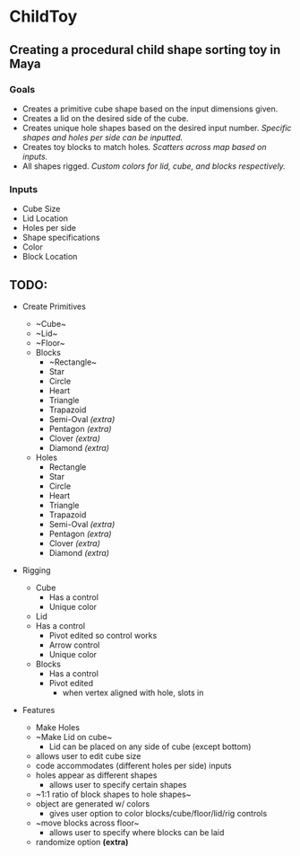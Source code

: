 # ChildToy
## Creating a procedural child shape sorting toy in Maya

### Goals
- Creates a primitive cube shape based on the input dimensions given.
- Creates a lid on the desired side of the cube.
- Creates unique hole shapes based on the desired input number.
*Specific shapes and holes per side can be inputted.*
- Creates toy blocks to match holes.
*Scatters across map based on inputs.*
- All shapes rigged.
*Custom colors for lid, cube, and blocks respectively.*

### Inputs
- Cube Size
- Lid Location
- Holes per side
- Shape specifications
- Color
- Block Location

## TODO:
- Create Primitives
  - ~Cube~ 
  - ~Lid~
  - ~Floor~
  - Blocks
    - ~Rectangle~
    - Star
    - Circle
    - Heart
    - Triangle
    - Trapazoid
    - Semi-Oval *(extra)*
    - Pentagon *(extra)*
    - Clover *(extra)*
    - Diamond *(extra)*
  - Holes
    - Rectangle
    - Star
    - Circle
    - Heart
    - Triangle
    - Trapazoid
    - Semi-Oval *(extra)*
    - Pentagon *(extra)*
    - Clover *(extra)*
    - Diamond *(extra)*

- Rigging
  - Cube
    - Has a control
    - Unique color
  - Lid
  - Has a control
    - Pivot edited so control works
    - Arrow control
    - Unique color
  - Blocks
    - Has a control
    - Pivot edited
      - when vertex aligned with hole, slots in

- Features
    - Make Holes
    - ~Make Lid on cube~
      - Lid can be placed on any side of cube (except bottom)
    - allows user to edit cube size
    - code accommodates (different holes per side) inputs
    - holes appear as different shapes
      - allows user to specify certain shapes 
    - ~1:1 ratio of block shapes to hole shapes~
    - object are generated w/ colors
      - gives user option to color blocks/cube/floor/lid/rig controls
    - ~move blocks across floor~
      - allows user to specify where blocks can be laid
    - randomize option **(extra)**
